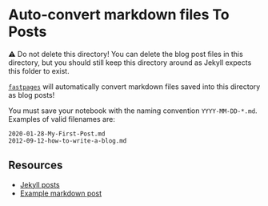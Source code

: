 # Auto-convert markdown files To Posts

⚠️ Do not delete this directory!  You can delete the blog post files in this
directory, but you should still keep this directory around as Jekyll expects
this folder to exist.

[`fastpages`](https://github.com/fastai/fastpages) will automatically convert
markdown files saved into this directory as blog posts!

You must save your notebook with the naming convention `YYYY-MM-DD-*.md`.
Examples of valid filenames are:

```shell
2020-01-28-My-First-Post.md
2012-09-12-how-to-write-a-blog.md
```

## Resources

- [Jekyll posts](https://jekyllrb.com/docs/posts/)
- [Example markdown post](https://github.com/fastai/fastpages/blob/master/_posts/2020-01-14-test-markdown-post.md)
